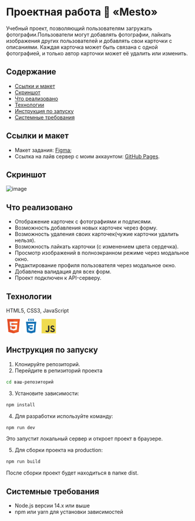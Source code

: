# Проектная работа 🔮 «Mesto»
Учебный проект, позволяющий пользователям загружать фотографии.Пользователи могут добавлять фотографии, 
лайкать изображения других пользователей и добавлять свои карточки с описаниями. Каждая карточка может быть связана с одной фотографией, 
и только автор карточки может её удалить или изменить.

## Содержание
* [Cсылки и макет](#ссылки-и-макет)
* [Скриншот](#скриншот)
* [Что реализовано](#что-реализовано)
* [Технологии](#технологии)
* [Инструкция по запуску](#инструкция-по-запуску)
* [Системные требования](#системные-требования)

## Ссылки и макет
* Макет задания: [Figma](https://www.figma.com/design/BOu4PyRg0j7B70CHFy6jY3/5-%D1%81%D0%BF%D1%80%D0%B8%D0%BD%D1%82.-JavaScript?node-id=0-1);
* Ссылка на лайв сервер с моим аккаунтом: [GitHub Pages](https://feleroy.github.io/mesto-project-ff/).

## Скриншот
<img width="1920" height="953" alt="image" src="https://github.com/user-attachments/assets/822082e7-310c-48ed-a5e5-366dcd0f8d00" />


## Что реализовано
* Отображение карточек с фотографиями и подписями.
* Возможность добавления новых карточек через форму.
* Возможность удаления своих карточек(чужие карточки удалить нельзя).
* Возможность лайкать карточки (с изменением цвета сердечка).
* Просмотр изображений в полноэкранном режиме через модальное окно.
* Редактирование профиля пользователя через модальное окно.
* Добавлена валидация для всех форм.
* Проект подключен к API-серверу.

## Технологии
HTML5, CSS3, JavaScript
<div>
  <img src="https://github.com/devicons/devicon/blob/master/icons/html5/html5-original.svg" title="HTML5" alt="HTML" width="40" height="40"/>&nbsp;
  <img src="https://github.com/devicons/devicon/blob/master/icons/css3/css3-plain-wordmark.svg"  title="CSS3" alt="CSS" width="40" height="40"/>&nbsp;
  <img src="https://github.com/devicons/devicon/blob/master/icons/javascript/javascript-original.svg" title="JavaScript" alt="JavaScript" width="40" height="40"/>&nbsp;
</div>

## Инструкция по запуску
1)  Клонируйте репозиторий.
2)  Перейдите в репизиторий проекта
 ```bash
cd ваш-репозиторий
  ```
3) Установите зависимости:
 ```bash
npm install
  ```
4) Для разработки используйте команду:
 ```bash
npm run dev
  ```
Это запустит локальный сервер и откроет проект в браузере.

5) Для сборки проекта на production:
 ```bash
npm run build
  ```
После сборки проект будет находиться в папке dist.

## Системные требования
* Node.js версии 14.x или выше
* npm или yarn для установки зависимостей
